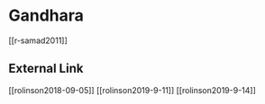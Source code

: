 # Gandhara

[[r-samad2011]]

## External Link
[[rolinson2018-09-05]]
[[rolinson2019-9-11]]
[[rolinson2019-9-14]]